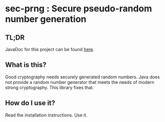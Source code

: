 # sec-prng : Secure pseudo-random number generation

## TL;DR

JavaDoc for this project can be found [here](http://simon-greatrix.github.io/sec-prng/doc/).

## What is this?

Good cryptography needs securely generated random numbers. Java does not provide a random number generator that meets the needs of modern strong cryptography. This library fixes that.

## How do I use it?

Read the installation instructions. Use it.
